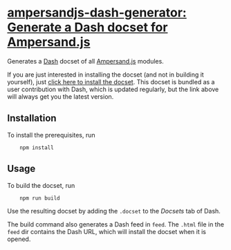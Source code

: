 # [ampersandjs-dash-generator: Generate a Dash docset for Ampersand.js](https://el-tramo.be/ampersandjs-dash-generator)

Generates a [Dash](http://kapeli.com/dash) docset of all [Ampersand.js](http://ampersandjs.com) modules.

If you are just interested in installing the docset (and not in building it yourself), just
[click here to install the docset](http://cdn.el-tramo.be/dash/Ampersand.js.html).
This docset is bundled as a user contribution with Dash, which is updated regularly, 
but the link above will always get you the latest version.

## Installation

To install the prerequisites, run

		npm install


## Usage

To build the docset, run

		npm run build

Use the resulting docset by adding the `.docset` to the *Docsets* tab of Dash.

The build command also generates a Dash feed in `feed`. The `.html` file in the `feed` dir contains the Dash URL,
which will install the docset when it is opened.

